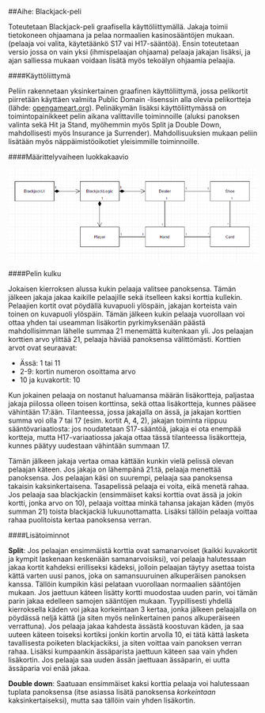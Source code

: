 ##Aihe: Blackjack-peli

Toteutetaan Blackjack-peli graafisella käyttöliittymällä. Jakaja toimii tietokoneen ohjaamana ja pelaa normaalien kasinosääntöjen mukaan. (pelaaja voi valita, käytetäänkö S17 vai H17-sääntöä). Ensin toteutetaan versio jossa on vain yksi (ihmispelaajan ohjaama) pelaaja jakajan lisäksi, ja ajan salliessa mukaan voidaan lisätä myös tekoälyn ohjaamia pelaajia.

####Käyttöliittymä

Peliin rakennetaan yksinkertainen graafinen käyttöliittymä, jossa pelikortit piirretään käyttäen valmiita Public Domain -lisenssin alla olevia pelikortteja (lähde: [opengameart.org][Pelikortit]). Pelinäkymän lisäksi käyttöliittymässä on toimintopainikkeet pelin aikana valittaville toiminnoille (aluksi panoksen valinta sekä Hit ja Stand, myöhemmin myös Split ja Double Down, mahdollisesti myös Insurance ja Surrender). Mahdollisuuksien mukaan peliin lisätään myös näppäimistöoikotiet yleisimmille toiminnoille.

####Määrittelyvaiheen luokkakaavio

![Määrittelyvaiheen luokkakaavio](/dokumentaatio/kuvat/M%C3%A4%C3%A4rittelyvaiheen%20luokkakaavio.PNG "Määrittelyvaiheen luokkakaavio")

####Pelin kulku

Jokaisen kierroksen alussa kukin pelaaja valitsee panoksensa. Tämän jälkeen jakaja jakaa kaikille pelaajille sekä itselleen kaksi korttia kullekin. Pelaajien kortit ovat pöydällä kuvapuoli ylöspäin, jakajan korteista vain toinen on kuvapuoli ylöspäin. Tämän jälkeen kukin pelaaja vuorollaan voi ottaa yhden tai useamman lisäkortin pyrkimyksenään päästä mahdollisimman lähelle summaa 21 menemättä kuitenkaan yli. Jos pelaajan korttien arvo ylittää 21, pelaaja häviää panoksensa välittömästi. Korttien arvot ovat seuraavat:  
* Ässä: 1 tai 11
* 2-9: kortin numeron osoittama arvo
* 10 ja kuvakortit: 10

Kun jokainen pelaaja on nostanut haluamansa määrän lisäkortteja, paljastaa jakaja piilossa olleen toisen korttinsa, sekä ottaa lisäkortteja, kunnes pääsee vähintään 17:ään. Tilanteessa, jossa jakajalla on ässä, ja jakajan korttien summa voi olla 7 tai 17 (esim. kortit A, 4, 2), jakajan toiminta riippuu sääntövariaatiosta: jos noudatetaan S17-sääntöä, jakaja ei ota enempää kortteja, mutta H17-variaatiossa jakaja ottaa tässä tilanteessa lisäkortteja, kunnes päätyy uudestaan vähintään summaan 17.

Tämän jälkeen jakaja vertaa omaa kättään kunkin vielä pelissä olevan pelaajan käteen. Jos jakaja on lähempänä 21:tä, pelaaja menettää panoksensa. Jos pelaajan käsi on suurempi, pelaaja saa panoksensa takaisin kaksinkertaisena. Tasapelissä pelaaja ei voita, eikä menetä rahaa. Jos pelaaja saa blackjackin (ensimmäiset kaksi korttia ovat ässä ja jokin kortti, jonka arvo on 10), pelaaja voittaa minkä tahansa jakajan käden (myös summan 21) toista blackjackiä lukuunottamatta. Lisäksi tällöin pelaaja voittaa rahaa puolitoista kertaa panoksensa verran.

####Lisätoiminnot

**Split**: Jos pelaajan ensimmäistä korttia ovat samanarvoiset (kaikki kuvakortit ja kympit laskenaan keskenään samanarvoisiksi), voi pelaaja halutessaan jakaa kortit kahdeksi erilliseksi kädeksi, jolloin pelaajan täytyy asettaa toista kättä varten uusi panos, joka on samansuuruinen alkuperäisen panoksen kanssa. Tällöin kumpikin käsi pelataan vuorollaan normaalien sääntöjen mukaan. Jos jaettuun käteen lisätty kortti muodostaa uuden parin, voi tämän parin jakaa edelleen samojen sääntöjen mukaan. Tyypillisesti yhdellä kierroksella käden voi jakaa korkeintaan 3 kertaa, jonka jälkeen pelaajalla on pöydässä neljä kättä (ja siten myös nelinkertainen panos alkuperäiseen verrattuna). Jos pelaaja jakaa kahdesta ässästä koostuvan käden, ja saa uuteen käteen toiseksi kortiksi jonkin kortin arvolla 10, ei tätä kättä lasketa tavallisesta poiketen blackjackiksi, ja siten voittaa vain panoksen verran rahaa. Lisäksi kumpaankin ässäparista jaettuun käteen saa vain yhden lisäkortin. Jos pelaaja saa uuden ässän jaettuaan ässäparin, ei uutta ässäparia voi enää jakaa.

**Double down**: Saatuaan ensimmäiset kaksi korttia pelaaja voi halutessaan tuplata panoksensa (itse asiassa lisätä panoksensa _korkeintaan_ kaksinkertaiseksi), mutta saa tällöin vain yhden lisäkortin.







[Pelikortit]: http://opengameart.org/content/playing-cards-vector-png
